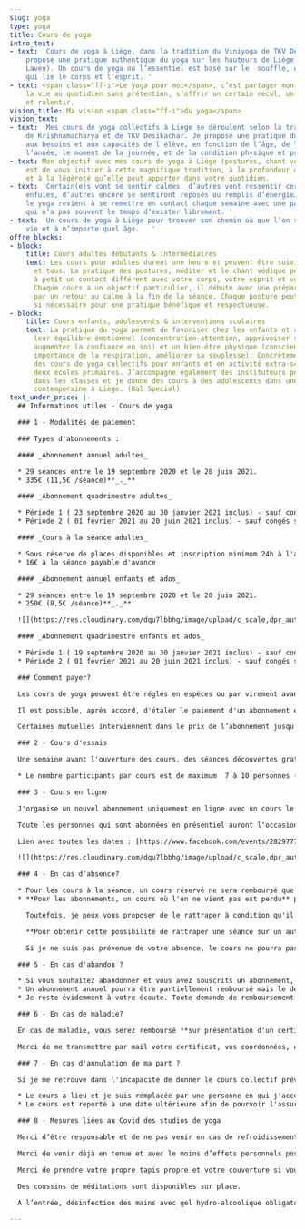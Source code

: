 ```yaml
---
slug: yoga
type: yoga
title: Cours de yoga
intro_text:
- text: 'Cours de yoga à Liège, dans la tradition du Viniyoga de TKV Desikachar. Je
    propose une pratique authentique du yoga sur les hauteurs de Liège (Cointe et
    Laveu). Un cours de yoga où l’essentiel est basé sur le  souffle, une respiration
    qui lie le corps et l’esprit. '
- text: <span class="ff-i">Le yoga pour moi</span>, c’est partager mon regard sur
    la vie au quotidien sans prétention, s’offrir un certain recul, un peu de hauteur
    et ralentir.
vision_title: Ma vision <span class="ff-i">du yoga</span>
vision_text:
- text: 'Mes cours de yoga collectifs à Liège se déroulent selon la tradition de l’enseignement
    de Krishnamacharya et de TKV Desikachar. Je propose une pratique du yoga qui s’adapte
    aux besoins et aux capacités de l’élève, en fonction de l’âge, de la période de
    l’année, le moment de la journée, et de la condition physique et psychique. '
- text: Mon objectif avec mes cours de yoga à Liège (postures, chant védique et méditation)
    est de vous initier à cette magnifique tradition, à la profondeur de son apport
    et à la légèreté qu’elle peut apporter dans votre quotidien.
- text: 'Certain(e)s vont se sentir calmes, d’autres vont ressentir certaines émotions
    enfuies, d’autres encore se sentiront reposés ou remplis d’énergie… Pratiquer
    le yoga revient à se remettre en contact chaque semaine avec une partie de soi
    qui n’a pas souvent le temps d’exister librement. '
- text: 'Un cours de yoga à Liège pour trouver son chemin où que l’on soit dans la
    vie et à n’importe quel âge.   '
offre_blocks:
- block:
    title: Cours adultes débutants & intermédiaires
    text: Les cours pour adultes durent une heure et peuvent être suivis par toutes
      et tous. La pratique des postures, méditer et le chant védique permettent petit
      à petit un contact différent avec votre corps, votre esprit et votre respiration.
      Chaque cours a un objectif particulier, il débute avec une préparation et termine
      par un retour au calme à la fin de la séance. Chaque posture peut être adaptée
      si nécessaire pour une pratique bénéfique et respectueuse.
- block:
    title: Cours enfants, adolescents & interventions scolaires
    text: La pratique du yoga permet de favoriser chez les enfants et adolescents
      leur équilibre émotionnel (concentration-attention, apprivoiser ses émotions,
      augmenter la confiance en soi) et un bien-être physique (conscience de son corps,
      importance de la respiration, améliorer sa souplesse). Concrètement, j’organise
      des cours de yoga collectifs pour enfants et en activité extra-scolaire dans
      deux écoles primaires. J’accompagne également des instituteurs pour une sensibilisation
      dans les classes et je donne des cours à des adolescents dans une école de danse
      contemporaine à Liège. (Bal Special)
text_under_price: |-
  ## Informations utiles - Cours de yoga

  ### 1 - Modalités de paiement

  ### Types d'abonnements :

  #### _Abonnement annuel adultes_

  * 29 séances entre le 19 septembre 2020 et le 20 juin 2021.
  * 335€ (11,5€ /séance)**_._**

  #### _Abonnement quadrimestre adultes_

  * Période 1 ( 23 septembre 2020 au 30 janvier 2021 inclus) - sauf congés scolaires : 13 séances soit 185€ (14€ /séance) - 150€* prix réduit.
  * Période 2 ( 01 février 2021 au 20 juin 2021 inclus) - sauf congés scolaires : 16 séances soit 225€ (14€ /séance) - 185€* prix réduit.

  #### _Cours à la séance adultes_

  * Sous réserve de places disponibles et inscription minimum 24h à l'avance.
  * 16€ à la séance payable d'avance

  #### _Abonnement annuel enfants et ados_

  * 29 séances entre le 19 septembre 2020 et le 20 juin 2021.
  * 250€ (8,5€ /séance)**_._**

  ![](https://res.cloudinary.com/dqu7lbbhg/image/upload/c_scale,dpr_auto,q_70,w_680,f_auto/v1582188783/AdobeStock_218109710_rnla4x.jpg)

  #### _Abonnement quadrimestre enfants et ados_

  * Période 1 ( 19 septembre 2020 au 30 janvier 2021 inclus) - sauf congés scolaires : 13 séances soit 130€ (10€ /séance) - 117€* prix réduit.
  * Période 2 ( 01 février 2021 au 20 juin 2021 inclus) - sauf congés scolaires : 16 séances soit 130€ (10€ /séance) - 117€* prix réduit.

  ### Comment payer?

  Les cours de yoga peuvent être réglés en espèces ou par virement avant le début des cours sur le compte IBAN suivant: BE09 0636 6795 3957 de Chloé Dujardin.

  Il est possible, après accord, d'étaler le paiement d'un abonnement en deux fois (1ier versement en septembre et deuxième avant le 15 octobre) comme de trouver des solutions innovantes an cas de difficultés.

  Certaines mutuelles interviennent dans le prix de l’abonnement jusqu'à 40€ par an, renseignez-vous.

  ### 2 - Cours d'essais

  Une semaine avant l'ouverture des cours, des séances découvertes gratuites sont proposées pour que vous puissiez venir essayer et voir si vous souhaitez prendre un abonnement pour l'ouverture.

  * Le nombre participants par cours est de maximum  7 à 10 personnes (selon la salle) afin de garantir le bien-être de chacun et le respect des mesures sanitaires.

  ### 3 - Cours en ligne

  J'organise un nouvel abonnement uniquement en ligne avec un cours le matin et un cours en soirée.

  Toute les personnes qui sont abonnées en présentiel auront l'occasion de participer au cours en ligne sans majoration de leur abonnement.

  Lien avec toutes les dates : [https://www.facebook.com/events/2829777023975052/](https://www.facebook.com/events/2829777023975052/ "https://www.facebook.com/events/2829777023975052/")

  ![](https://res.cloudinary.com/dqu7lbbhg/image/upload/c_scale,dpr_auto,q_70,w_680,f_auto/v1584627110/AdobeStock_251503715-min_rvmb3x.jpg)

  ### 4 - En cas d'absence?

  * Pour les cours à la séance, un cours réservé ne sera remboursé que si je suis prévenue au maximum 48h à l'avance.
  * **Pour les abonnements, un cours où l'on ne vient pas est perdu** puisqu'il s'agit d'un abonnement.

    Toutefois, je peux vous proposer de le rattraper à condition qu'il y ait un désistement dans un cours identique et au maximum 2 fois sur la même période.

    **Pour obtenir cette possibilité de rattraper une séance sur un autre cours, veuillez me prévenir de votre absence au moins 24 heures à l'avance par sms**.

    Si je ne suis pas prévenue de votre absence, le cours ne pourra pas être rattrapé et sera perdu.

  ### 5 - En cas d'abandon ?

  * Si vous souhaitez abandonner et vous avez souscrits un abonnement, sachez que tout quadrimestre entamé est à régler dans son intégralité.
  * Un abonnement annuel pourra être partiellement remboursé mais le décompte se fera alors sur le prix trimestriel.
  * Je reste évidemment à votre écoute. Toute demande de remboursement doit se faire par mail et il est impératif de me prévenir de votre absence par sms le plus tôt possible.

  ### 6 - En cas de maladie?

  En cas de maladie, vous serez remboursé **sur présentation d'un certificat médical d'au moins 4 semaines.**

  Merci de me transmettre par mail votre certificat, vos coordonnées, en précisant le cours auquel vous êtes inscrit afin que je puisse examiner votre demande de remboursement et vous tenir informé de ma décision.

  ### 7 - En cas d'annulation de ma part ?

  Si je me retrouve dans l'incapacité de donner le cours collectif prévu pour cause de maladie, accident ou formation, ... Deux options:

  * Le cours a lieu et je suis remplacée par une personne en qui j'accorde toute ma confiance et vous en serez prévenu
  * Le cours est reporté à une date ultérieure afin de pourvoir l'assurer moi-même.

  ### 8 - Mesures liées au Covid des studios de yoga

  Merci d’être responsable et de ne pas venir en cas de refroidissement ou de contact avec une personne testée positive au Covid.

  Merci de venir déjà en tenue et avec le moins d’effets personnels possible.

  Merci de prendre votre propre tapis propre et votre couverture si vous en avez besoin.

  Des coussins de méditations sont disponibles sur place.

  A l’entrée, désinfection des mains avec gel hydro-alcoolique obligatoire et port du masque obligatoire dans l’espace d’entrée et de vestiaire jusqu’au tapis de yoga que vous disposerez dans la salle.

---
```

